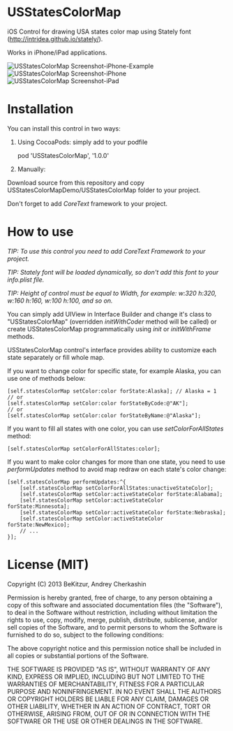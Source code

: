 USStatesColorMap
================

iOS Control for drawing USA states color map using Stately font (http://intridea.github.io/stately/).

Works in iPhone/iPad applications.

![USStatesColorMap Screenshot-iPhone-Example](https://raw.github.com/Eclair/USStatesColorMap/master/Screenshots/screenshot-iPhone_example.png)
![USStatesColorMap Screenshot-iPhone](https://raw.github.com/Eclair/USStatesColorMap/master/Screenshots/screenshot-iPhone.png)
![USStatesColorMap Screenshot-iPad](https://raw.github.com/Eclair/USStatesColorMap/master/Screenshots/screenshot-iPad.png)

Installation
============

You can install this control in two ways:

1. Using CocoaPods: simply add to your podfile

	pod 'USStatesColorMap', '1.0.0'

2. Manually: 

Download source from this repository and copy USStatesColorMapDemo/USStatesColorMap folder to your project.

Don't forget to add _*CoreText*_ framework to your project.

How to use
==========

_TIP: To use this control you need to add CoreText Framework to your project._

_TIP: Stately font will be loaded dynamically, so don't add this font to your info.plist file._ 

_TIP: Height of control must be equal to Width, for example: w:320 h:320, w:160 h:160, w:100 h:100, and so on._ 

You can simply add UIView in Interface Builder and change it's class to "USStatesColorMap" (overridden _initWithCoder_ method will be called) or create USStatesColorMap programmatically using _init_ or _initWithFrame_ methods.

USStatesColorMap control's interface provides ability to customize each state separately or fill whole map.
 
If you want to change color for specific state, for example Alaska, you can use one of methods below:

	[self.statesColorMap setColor:color forState:Alaska]; // Alaska = 1
	// or
	[self.statesColorMap setColor:color forStateByCode:@"AK"];
	// or
	[self.statesColorMap setColor:color forStateByName:@"Alaska"];

If you want to fill all states with one color, you can use _setColorForAllStates_ method:

	[self.statesColorMap setColorForAllStates:color];

If you want to make color changes for more than one state, you need to use _performUpdates_ method to avoid map redraw on each state's color change:

	[self.statesColorMap performUpdates:^{
		[self.statesColorMap setColorForAllStates:unactiveStateColor];
		[self.statesColorMap setColor:activeStateColor forState:Alabama];
		[self.statesColorMap setColor:activeStateColor forState:Minnesota];
		[self.statesColorMap setColor:activeStateColor forState:Nebraska];
		[self.statesColorMap setColor:activeStateColor forState:NewMexico];
		// ...
	}];

License (MIT)
=============

Copyright (C) 2013 BeKitzur, Andrey Cherkashin

Permission is hereby granted, free of charge, to any person obtaining a copy of this software and associated documentation files (the "Software"), to deal in the Software without restriction, including without limitation the rights to use, copy, modify, merge, publish, distribute, sublicense, and/or sell copies of the Software, and to permit persons to whom the Software is furnished to do so, subject to the following conditions:

The above copyright notice and this permission notice shall be included in all copies or substantial portions of the Software.

THE SOFTWARE IS PROVIDED "AS IS", WITHOUT WARRANTY OF ANY KIND, EXPRESS OR IMPLIED, INCLUDING BUT NOT LIMITED TO THE WARRANTIES OF MERCHANTABILITY, FITNESS FOR A PARTICULAR PURPOSE AND NONINFRINGEMENT. IN NO EVENT SHALL THE AUTHORS OR COPYRIGHT HOLDERS BE LIABLE FOR ANY CLAIM, DAMAGES OR OTHER LIABILITY, WHETHER IN AN ACTION OF CONTRACT, TORT OR OTHERWISE, ARISING FROM, OUT OF OR IN CONNECTION WITH THE SOFTWARE OR THE USE OR OTHER DEALINGS IN THE SOFTWARE.